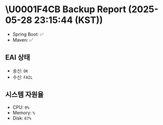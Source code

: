 # \U0001F4CB Backup Report (2025-05-28 23:15:44 (KST))
- Spring Boot: ✅
- Maven: ✅
## EAI 상태
- 송신: `OK`
- 수신: `FAIL`
## 시스템 자원율
- CPU: `0%`
- Memory: `%`
- Disk: `67%`
